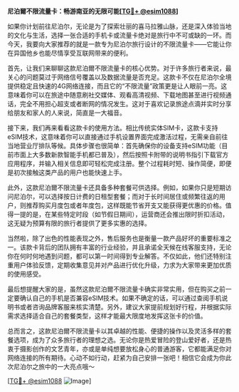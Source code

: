 **尼泊爾不限流量卡：畅游南亚的无限可能[[TG💪+ @esim1088](https://t.me/s/esim1088)]**

如果你计划前往尼泊尔，无论是为了探索壮丽的喜马拉雅山脉，还是深入体验当地的文化与生活，选择一张合适的手机卡或流量卡绝对是旅行中不可或缺的一环。而今天，我要向大家推荐的就是一款专为尼泊尔旅行设计的不限流量卡——它能让你在异国他乡也能尽情享受互联网带来的便利。

首先，让我们来聊聊这款尼泊爾不限流量卡的核心优势。对于许多旅行者来说，最关心的问题莫过于网络信号覆盖以及数据流量是否充足。这款卡不仅在尼泊尔全境提供稳定且快速的4G网络连接，而且它的“不限流量”政策更是让人眼前一亮。这意味着你可以在旅途中随意刷社交媒体、观看高清视频、下载地图甚至进行视频通话，完全不用担心超支或者断网的情况发生。这对于喜欢记录旅途点滴并实时分享给朋友和家人的人来说，简直是一大福音。

接下来，我们再来看看这款卡的使用方法。相比传统实体SIM卡，这款卡支持eSIM技术，这意味着你可以直接通过手机设置界面完成激活过程，无需亲自前往当地营业厅排队等候。具体步骤也很简单：首先确保你的设备支持eSIM功能（目前市面上大多数新款智能手机都已普及），然后按照卡附带的说明书指引下载官方应用程序，并输入相关信息即可轻松完成注册。整个过程耗时短、操作简便，即便是初次接触这类产品的用户也能快速上手。

此外，这款尼泊爾不限流量卡还具备多种套餐可供选择。例如，如果你只是短期访问尼泊尔，可以选择按日计费的日租型套餐；而对于长时间居住或频繁往返的用户，则推荐购买月度包或者年度包，这样既能节省开支又能获得更优惠的价格。值得一提的是，在某些特定时段（如节假日期间），运营商还会推出限时折扣活动，这无疑为预算有限的旅行者提供了更多实惠的选择。

当然啦，除了出色的性能表现之外，售后服务也是衡量一款产品好坏的重要标准之一。该款卡背后的团队拥有丰富的行业经验，并且承诺全天候在线客服支持，无论你在何时何地遇到问题，都可以第一时间得到专业解答。不仅如此，他们还特别注重用户体验反馈，定期收集意见并对产品进行优化升级，力求为大家带来更加优质的使用感受。

最后想提醒大家的是，虽然这款尼泊爾不限流量卡确实非常实用，但在购买之前一定要确认自己的手机是否兼容eSIM技术。如果不确定的话，可以通过查阅手机说明书或者咨询品牌客服来核实清楚。另外，建议大家提前规划好行程，并根据实际需求选择适合自己的套餐类型，这样才能最大限度地发挥这张卡的价值。

总而言之，这款尼泊爾不限流量卡以其卓越的性能、便捷的操作以及灵活多样的套餐选项，成为了众多旅行者的理想之选。无论你是热爱冒险的登山爱好者，还是热衷于摄影创作的文艺青年，亦或是单纯想要放松身心的普通游客，它都能满足你对网络连接的所有期待。心动不如行动，赶紧为自己安排一张吧！相信它会成为你此次尼泊尔之旅中的一大亮点哦～

[[TG💪+ @esim1088](https://t.me/s/esim1088) ![Image](https://i.postimg.cc/4NQfJmqS/Snipaste-2025-05-13-00-14-12.png)]